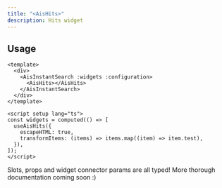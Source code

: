 ```yaml
---
title: "<AisHits>"
description: Hits widget
---
```


## Usage

```vue [MySearchExperience.vue]
<template>
  <div>
    <AisInstantSearch :widgets :configuration>
      <AisHits></AisHits>
    </AisInstantSearch>
  </div>
</template>

<script setup lang="ts">
const widgets = computed(() => [
  useAisHits({
    escapeHTML: true,
    transformItems: (items) => items.map((item) => item.test),
  }),
]);
</script>
```

Slots, props and widget connector params are all typed!
More thorough documentation coming soon :)

